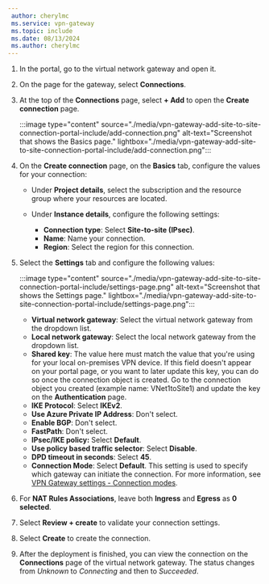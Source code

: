 ```yaml
---
 author: cherylmc
 ms.service: vpn-gateway
 ms.topic: include
 ms.date: 08/13/2024
 ms.author: cherylmc
---
```

1. In the portal, go to the virtual network gateway and open it.
1. On the page for the gateway, select **Connections**.
1. At the top of the **Connections** page, select **+ Add** to open the **Create connection** page.

   :::image type="content" source="./media/vpn-gateway-add-site-to-site-connection-portal-include/add-connection.png" alt-text="Screenshot that shows the Basics page." lightbox="./media/vpn-gateway-add-site-to-site-connection-portal-include/add-connection.png":::
1. On the **Create connection** page, on the **Basics** tab, configure the values for your connection:
   * Under **Project details**, select the subscription and the resource group where your resources are located.
   * Under **Instance details**, configure the following settings:

     * **Connection type**: Select **Site-to-site (IPsec)**.
     * **Name**: Name your connection.
     * **Region**: Select the region for this connection.
1. Select the **Settings** tab and configure the following values:

   :::image type="content" source="./media/vpn-gateway-add-site-to-site-connection-portal-include/settings-page.png" alt-text="Screenshot that shows the Settings page." lightbox="./media/vpn-gateway-add-site-to-site-connection-portal-include/settings-page.png":::

   * **Virtual network gateway**: Select the virtual network gateway from the dropdown list.
   * **Local network gateway**: Select the local network gateway from the dropdown list.
   * **Shared key**: The value here must match the value that you're using for your local on-premises VPN device. If this field doesn't appear on your portal page, or you want to later update this key, you can do so once the connection object is created. Go to the connection object you created (example name: VNet1toSite1) and update the key on the **Authentication** page.
   * **IKE Protocol**: Select **IKEv2**.
   * **Use Azure Private IP Address**: Don't select.
   * **Enable BGP**: Don't select.
   * **FastPath**: Don't select.
   * **IPsec/IKE policy:** Select **Default**.
   * **Use policy based traffic selector**: Select **Disable**.
   * **DPD timeout in seconds**: Select **45**.
   * **Connection Mode**: Select **Default**. This setting is used to specify which gateway can initiate the connection. For more information, see [VPN Gateway settings - Connection modes](../articles/vpn-gateway/vpn-gateway-about-vpn-gateway-settings.md#connectionmode).
1. For **NAT Rules Associations**, leave both **Ingress** and **Egress** as **0 selected**.
1. Select **Review + create** to validate your connection settings.
1. Select **Create** to create the connection.
1. After the deployment is finished, you can view the connection on the **Connections** page of the virtual network gateway. The status changes from *Unknown* to *Connecting* and then to *Succeeded*.